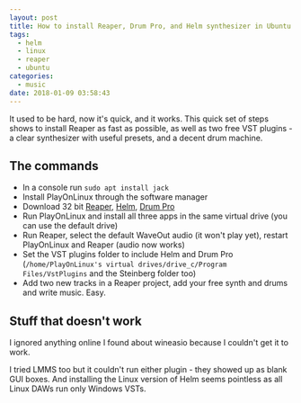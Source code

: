 ```yaml
---
layout: post
title: How to install Reaper, Drum Pro, and Helm synthesizer in Ubuntu Linux fast & easily
tags:
  - helm
  - linux
  - reaper
  - ubuntu
categories:
  - music
date: 2018-01-09 03:58:43
---
```


It used to be hard, now it's quick, and it works. This quick set of steps shows to install Reaper as fast as possible, as well as two free VST plugins - a clear synthesizer with useful presets, and a decent drum machine.

## The commands
* In a console run `sudo apt install jack`
* Install PlayOnLinux through the software manager
* Download 32 bit [Reaper](https://www.reaper.fm/download.php), [Helm](http://tytel.org/helm/direct_downloads/), [Drum Pro](https://www.studiolinked.com/drum-pro/)
* Run PlayOnLinux and install all three apps in the same virtual drive (you can use the default drive)
* Run Reaper, select the default WaveOut audio (it won't play yet), restart PlayOnLinux and Reaper (audio now works)
* Set the VST plugins folder to include Helm and Drum Pro (`/home/PlayOnLinux's virtual drives/drive_c/Program Files/VstPlugins` and the Steinberg folder too)
* Add two new tracks in a Reaper project, add your free synth and drums and write music. Easy.

## Stuff that doesn't work

I ignored anything online I found about wineasio because I couldn't get it to work.

I tried LMMS too but it couldn't run either plugin - they showed up as blank GUI boxes. And installing the Linux version of Helm seems pointless as all Linux DAWs run only Windows VSTs.
